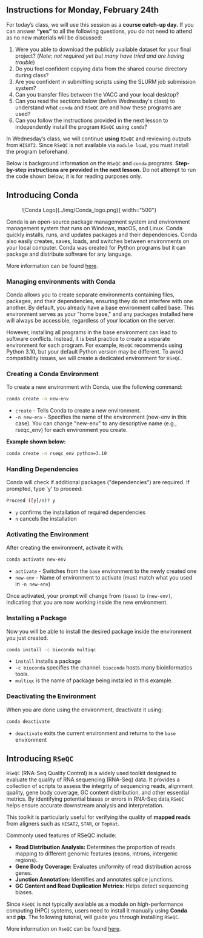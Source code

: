 ## Instructions for Monday, February 24th 

For today’s class, we will use this session as a **course catch-up day.** If you can answer **“yes”** to all the following questions, you do not need to attend as no new materials will be discussed:

1. Were you able to download the publicly available dataset for your final project? (*Note: not required yet but many have tried and are having trouble*)
2. Do you feel confident copying data from the shared course directory during class?
3. Are you confident in submitting scripts using the SLURM job submission system?
4. Can you transfer files between the VACC and your local desktop?
5. Can you read the sections below (before Wednesday's class) to understand what `conda` and `RSeQC` are and how these programs are used? 
6. Can you follow the instructions provided in the next lesson to independently install the program `RSeQC` using `conda`? 

In Wednesday’s class, we will continue **using** `RSeQC` and reviewing outputs from `HISAT2`. Since `RSeQC` is not available via `module load`, you must install the program beforehand. 

Below is background information on the `RSeQC` and `conda` programs. **Step-by-step instructions are provided in the next lesson.** Do not attempt to run the code shown below; it is for reading purposes only.

## Introducing Conda 

<figure markdown="span">
  ![Conda Logo](../img/Conda_logo.png){ width="500"}
</figure>

Conda is an open-source package management system and environment management system that runs on Windows, macOS, and Linux. Conda quickly installs, runs, and updates packages and their dependencies. Conda also easily creates, saves, loads, and switches between environments on your local computer. Conda was created for Python programs but it can package and distribute software for any language.

More information can be found [here](https://docs.anaconda.com/free/miniconda/index.html). 

### Managing environments with Conda 

Conda allows you to create separate environments containing files, packages, and their dependencies, ensuring they do not interfere with one another. By default, you already have a base environment called base. This environment serves as your "home base," and any packages installed here will always be accessible, regardless of your location on the server.

However, installing all programs in the base environment can lead to software conflicts. Instead, it is best practice to create a separate environment for each program. For example, `RSeQC` recommends using Python 3.10, but your default Python version may be different. To avoid compatibility issues, we will create a dedicated environment for `RSeQC`.

### Creating a Conda Environment 

To create a new environment with Conda, use the following command:

```bash
conda create -n new-env
```

+ `create` - Tells Conda to create a new environment.
+ `-n new-env` - Specifies the name of the environment (new-env in this case). You can change "new-env" to any descriptive name (e.g., rseqc_env) for each environment you create. 

**Example shown below:**

```bash
conda create -n rseqc_env python=3.10
```

### Handling Dependencies 

Conda will check if additional packages ("dependencies") are required. If prompted, type 'y' to proceed:

```bash
Proceed ([y]/n)? y 
```

+ `y` confirms the installation of required dependencies
+ `n` cancels the installation

### Activating the Environment 


After creating the environment, activate it with: 

```bash
conda activate new-env
```

+ `activate` - Switches from the `base` environment to the newly created one
+ `new-env` - Name of environment to activate (must match what you used in `-n new-env`)

Once activated, your prompt will change from `(base)` to `(new-env)`, indicating that you are now working inside the new environment. 

### Installing a Package 

Now you will be able to install the desired package inside the environment you just created. 

```bash
conda install -c bioconda multiqc
```

+ `install` installs a package 
+ `-c bioconda` specifies the channel. `bioconda` hosts many bioinformatics tools. 
+ `multiqc` is the name of package being installed in this example. 

### Deactivating the Environment 

When you are done using the environment, deactivate it using:

```bash
conda deactivate 
```

+ `deactivate` exits the current environment and returns to the `base` environment 


## Introducing `RSeQC` 

`RSeQC` (RNA-Seq Quality Control) is a widely used toolkit designed to evaluate the quality of RNA sequencing (RNA-Seq) data. It provides a collection of scripts to assess the integrity of sequencing reads, alignment quality, gene body coverage, GC content distribution, and other essential metrics. By identifying potential biases or errors in RNA-Seq data,`RSeQC` helps ensure accurate downstream analysis and interpretation.  

This toolkit is particularly useful for verifying the quality of **mapped reads** from aligners such as `HISAT2`, `STAR`, or `TopHat`. 

Commonly used features of RSeQC include:  

- **Read Distribution Analysis:** Determines the proportion of reads mapping to different genomic features (exons, introns, intergenic regions).  
- **Gene Body Coverage:** Evaluates uniformity of read distribution across genes.  
- **Junction Annotation:** Identifies and annotates splice junctions.  
- **GC Content and Read Duplication Metrics:** Helps detect sequencing biases.  

Since `RSeQC` is not typically available as a module on high-performance computing (HPC) systems, users need to install it manually using **Conda** and **pip**. The following tutorial, will guide you through installing `RSeQC`.

More information on `RseQC` can be found [here](https://rseqc.sourceforge.net/#). 



